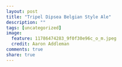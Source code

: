 ```yaml
---
layout: post
title: "Tripel Dipsea Belgian Style Ale"
description: ""
tags: [uncategorized]
image:
  feature: 11786474283_9f0f30e96c_o_m.jpeg
  credit: Aaron Addleman
comments: true
share: true
---
```



<div class="flickr-frame">
<a href="http://www.flickr.com/photos/ocyrus/2593814943/" title="photo sharing"><img src="http://farm4.static.flickr.com/3096/2593814943_24799223ed.jpg" class="flickr-photo" alt=""></a>
</div>
<p class="flickr-yourcomment">
</p>
